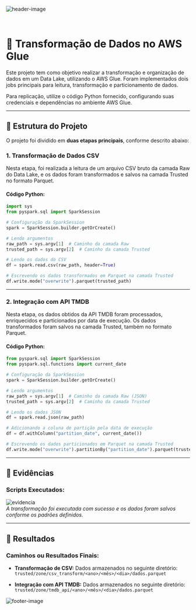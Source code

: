 ![header-image](#)

&nbsp;  
# 🎥 Transformação de Dados no AWS Glue

Este projeto tem como objetivo realizar a transformação e organização de dados em um Data Lake, utilizando o AWS Glue. Foram implementados dois jobs principais para leitura, transformação e particionamento de dados.

Para replicação, utilize o código Python fornecido, configurando suas credenciais e dependências no ambiente AWS Glue.

---

## 📂 Estrutura do Projeto

O projeto foi dividido em **duas etapas principais**, conforme descrito abaixo:

### 1. **Transformação de Dados CSV**

Nesta etapa, foi realizada a leitura de um arquivo CSV bruto da camada Raw do Data Lake, e os dados foram transformados e salvos na camada Trusted no formato Parquet. 

#### Código Python:

```python
import sys
from pyspark.sql import SparkSession

# Configuração da SparkSession
spark = SparkSession.builder.getOrCreate()

# Lendo argumentos
raw_path = sys.argv[1]  # Caminho da camada Raw
trusted_path = sys.argv[2]  # Caminho da camada Trusted

# Lendo os dados do CSV
df = spark.read.csv(raw_path, header=True)

# Escrevendo os dados transformados em Parquet na camada Trusted
df.write.mode("overwrite").parquet(trusted_path)
```

---

### 2. **Integração com API TMDB**

Nesta etapa, os dados obtidos da API TMDB foram processados, enriquecidos e particionados por data de execução. Os dados transformados foram salvos na camada Trusted, também no formato Parquet.

#### Código Python:

```python
from pyspark.sql import SparkSession
from pyspark.sql.functions import current_date

# Configuração da SparkSession
spark = SparkSession.builder.getOrCreate()

# Lendo argumentos
raw_path = sys.argv[1]  # Caminho da camada Raw (JSON)
trusted_path = sys.argv[2]  # Caminho da camada Trusted

# Lendo os dados JSON
df = spark.read.json(raw_path)

# Adicionando a coluna de partição pela data de execução
df = df.withColumn("partition_date", current_date())

# Escrevendo os dados particionados em Parquet na camada Trusted
df.write.mode("overwrite").partitionBy("partition_date").parquet(trusted_path)
```

---

## 📸 **Evidências**

### **Scripts Executados:**  
![evidencia](#)  
_A transformação foi executada com sucesso e os dados foram salvos conforme os padrões definidos._  

---

## 🎯 **Resultados**

### Caminhos ou Resultados Finais:
- **Transformação de CSV:** Dados armazenados no seguinte diretório:  
  `trusted/zone/csv_transform/<ano>/<mês>/<dia>/dados.parquet`
  
- **Integração com API TMDB:** Dados armazenados no seguinte diretório:  
  `trusted/zone/tmdb_api/<ano>/<mês>/<dia>/dados.parquet`

![footer-image](#)
